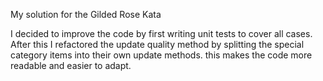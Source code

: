 My solution for the Gilded Rose Kata

I decided to improve the code by first writing unit tests to cover all cases.
After this I refactored the update quality method by splitting the special category items
into their own update methods. this makes the code more readable and easier to adapt.

